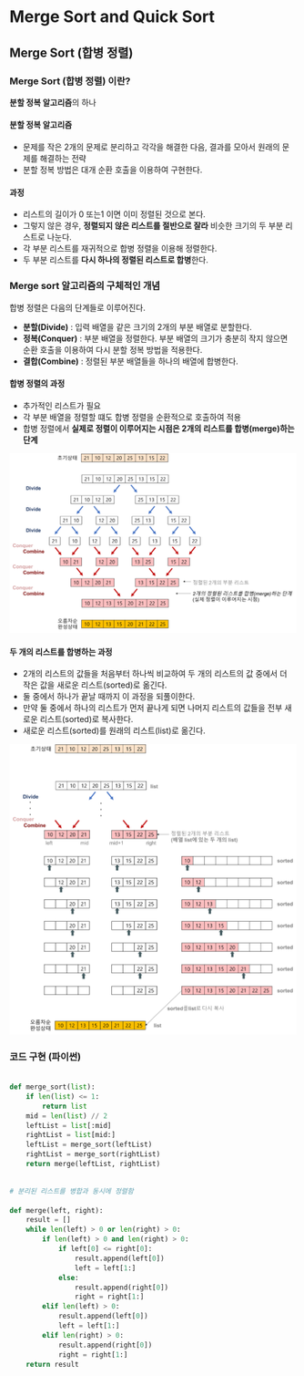 # Merge Sort and Quick Sort

## Merge Sort (합병 정렬)

### Merge Sort (합병 정렬) 이란?
**분할 정복 알고리즘**의 하나

#### 분할 정복 알고리즘
- 문제를 작은 2개의 문제로 분리하고 각각을 해결한 다음, 결과를 모아서 원래의 문제를 해결하는 전략
- 분할 정복 방법은 대개 순환 호출을 이용하여 구현한다.

#### 과정
- 리스트의 길이가 0 또는1 이면 이미 정렬된 것으로 본다.
- 그렇지 않은 경우, **정렬되지 않은 리스트를 절반으로 잘라** 비슷한 크기의 두 부분 리스트로 나눈다.
- 각 부분 리스트를 재귀적으로 합병 정렬을 이용해 정렬한다.
- 두 부분 리스트를 **다시 하나의 정렬된 리스트로 합병**한다.

### Merge sort 알고리즘의 구체적인 개념
합병 정렬은 다음의 단계들로 이루어진다.
- **분할(Divide)** : 입력 배열을 같은 크기의 2개의 부분 배열로 분할한다.
- **정복(Conquer)** : 부분 배열을 정렬한다. 부분 배열의 크기가 충분히 작지 않으면 순환 호출을 이용하여 다시 분할 정복 방법을 적용한다.
- **결합(Combine)** : 정렬된 부분 배열들을 하나의 배열에 합병한다.

#### 합병 정렬의 과정
- 추가적인 리스트가 필요
- 각 부분 배열을 정렬할 떄도 합병 정렬을 순환적으로 호출하여 적용
- 합병 정렬에서 **실제로 정렬이 이루어지는 시점은 2개의 리스트를 합병(merge)하는 단계**

![merge-sort-concepts](../../images/merge-sort-concepts.png "merge-sort-concepts")

#### 두 개의 리스트를 합병하는 과정
- 2개의 리스트의 값들을 처음부터 하나씩 비교하여 두 개의 리스트의 값 중에서 더 작은 값을 새로운 리스트(sorted)로 옮긴다.
- 둘 중에서 하나가 끝날 때까지 이 과정을 되풀이한다.
- 만약 둘 중에서 하나의 리스트가 먼저 끝나게 되면 나머지 리스트의 값들을 전부 새로운 리스트(sorted)로 복사한다.
- 새로운 리스트(sorted)를 원래의 리스트(list)로 옮긴다.

![merge-sort](../../images/merge-sort.png "merge-sort")

### 코드 구현 (파이썬)
```python

def merge_sort(list):
    if len(list) <= 1:
        return list
    mid = len(list) // 2
    leftList = list[:mid]
    rightList = list[mid:]
    leftList = merge_sort(leftList)
    rightList = merge_sort(rightList)
    return merge(leftList, rightList)
```

```python

# 분리된 리스트를 병합과 동시에 정렬함

def merge(left, right):
    result = []
    while len(left) > 0 or len(right) > 0:
        if len(left) > 0 and len(right) > 0:
            if left[0] <= right[0]:
                result.append(left[0])
                left = left[1:]
            else:
                result.append(right[0])
                right = right[1:]
        elif len(left) > 0:
            result.append(left[0])
            left = left[1:]
        elif len(right) > 0:
            result.append(right[0])
            right = right[1:]
    return result
```